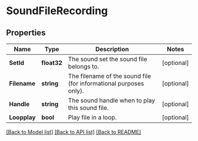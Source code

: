 # SoundFileRecording

## Properties

Name | Type | Description | Notes
------------ | ------------- | ------------- | -------------
**SetId** | **float32** | The sound set the sound file belongs to. | [optional] 
**Filename** | **string** | The filename of the sound file (for informational purposes only). | [optional] 
**Handle** | **string** | The sound handle when to play this sound file. | [optional] 
**Loopplay** | **bool** | Play file in a loop. | [optional] 

[[Back to Model list]](../README.md#documentation-for-models) [[Back to API list]](../README.md#documentation-for-api-endpoints) [[Back to README]](../README.md)


